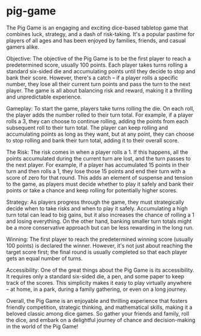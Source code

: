 # pig-game

The Pig Game is an engaging and exciting dice-based tabletop game that combines luck, strategy, and a dash of risk-taking. It's a popular pastime for players of all ages and has been enjoyed by families, friends, and casual gamers alike.

Objective:
The objective of the Pig Game is to be the first player to reach a predetermined score, usually 100 points. Each player takes turns rolling a standard six-sided die and accumulating points until they decide to stop and bank their score. However, there's a catch – if a player rolls a specific number, they lose all their current turn points and pass the turn to the next player. The game is all about balancing risk and reward, making it a thrilling and unpredictable experience.

Gameplay:
To start the game, players take turns rolling the die. On each roll, the player adds the number rolled to their turn total. For example, if a player rolls a 3, they can choose to continue rolling, adding the points from each subsequent roll to their turn total. The player can keep rolling and accumulating points as long as they want, but at any point, they can choose to stop rolling and bank their turn total, adding it to their overall score.

The Risk:
The risk comes in when a player rolls a 1. If this happens, all the points accumulated during the current turn are lost, and the turn passes to the next player. For example, if a player has accumulated 15 points in their turn and then rolls a 1, they lose those 15 points and end their turn with a score of zero for that round. This adds an element of suspense and tension to the game, as players must decide whether to play it safely and bank their points or take a chance and keep rolling for potentially higher scores.

Strategy:
As players progress through the game, they must strategically decide when to take risks and when to play it safely. Accumulating a high turn total can lead to big gains, but it also increases the chance of rolling a 1 and losing everything. On the other hand, banking smaller turn totals might be a more conservative approach but can be less rewarding in the long run.

Winning:
The first player to reach the predetermined winning score (usually 100 points) is declared the winner. However, it's not just about reaching the target score first; the final round is usually completed so that each player gets an equal number of turns.

Accessibility:
One of the great things about the Pig Game is its accessibility. It requires only a standard six-sided die, a pen, and some paper to keep track of the scores. This simplicity makes it easy to play virtually anywhere – at home, in a park, during a family gathering, or even on a long journey.

Overall, the Pig Game is an enjoyable and thrilling experience that fosters friendly competition, strategic thinking, and mathematical skills, making it a beloved classic among dice games. So gather your friends and family, roll the dice, and embark on a delightful journey of chance and decision-making in the world of the Pig Game!

